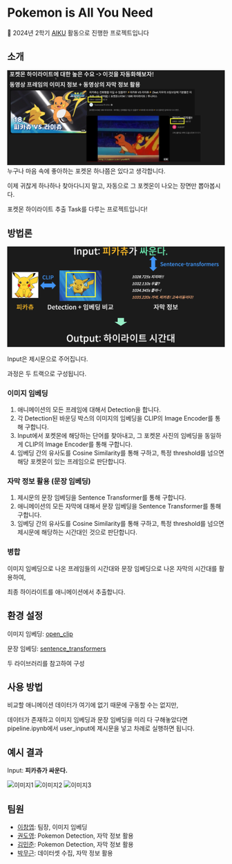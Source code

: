 # Pokemon is All You Need

📢 2024년 2학기 [AIKU](https://github.com/AIKU-Official) 활동으로 진행한 프로젝트입니다

## 소개
![Introduction](./assets/Introduction.png)
누구나 마음 속에 좋아하는 포켓몬 하나쯤은 있다고 생각합니다. 

이제 귀찮게 하나하나 찾아다니지 말고, 자동으로 그 포켓몬이 나오는 장면만 뽑아봅시다. 

포켓몬 하이라이트 추출 Task를 다루는 프로젝트입니다! 

## 방법론

![Pipeline](./assets/Pipeline.png)

Input은 제시문으로 주어집니다.

과정은 두 트랙으로 구성됩니다. 

### 이미지 임베딩
1. 애니메이션의 모든 프레임에 대해서 Detection을 합니다.
2. 각 Detection된 바운딩 박스의 이미지의 임베딩을 CLIP의 Image Encoder를 통해 구합니다.
3. Input에서 포켓몬에 해당하는 단어를 찾아내고, 그 포켓몬 사진의 임베딩을 동일하게 CLIP의 Image Encoder를 통해 구합니다.
4. 임베딩 간의 유사도를 Cosine Similarity를 통해 구하고, 특정 threshold를 넘으면 해당 포켓몬이 있는 프레임으로 판단합니다.

### 자막 정보 활용 (문장 임베딩)
1. 제시문의 문장 임베딩을 Sentence Transformer를 통해 구합니다.
2. 애니메이션의 모든 자막에 대해서 문장 임베딩을 Sentence Transformer를 통해 구합니다.
3. 임베딩 간의 유사도를 Cosine Similarity를 통해 구하고, 특정 threshold를 넘으면 제시문에 해당하는 시간대인 것으로 판단합니다.

### 병합
이미지 임베딩으로 나온 프레임들의 시간대와 문장 임베딩으로 나온 자막의 시간대를 활용하여,

최종 하이라이트를 애니메이션에서 추출합니다.


## 환경 설정

이미지 임베딩: [open_clip](https://github.com/mlfoundations/open_clip)

문장 임베딩: [sentence_transformers](https://sbert.net/)

두 라이브러리를 참고하여 구성

## 사용 방법

비교할 애니메이션 데이터가 여기에 없기 때문에 구동할 수는 없지만,

데이터가 존재하고 이미지 임베딩과 문장 임베딩을 미리 다 구해놓았다면 pipeline.ipynb에서 user_input에 제시문을 넣고 차례로 실행하면 됩니다.

## 예시 결과
Input: **피카츄가 싸운다.**
<p>
  <img src="./assets/result1.gif" alt="이미지1" width="200">
  <img src="./assets/result2.gif" alt="이미지2" width="200">
  <img src="./assets/result3.gif" alt="이미지3" width="200">
</p>

## 팀원
- [이창엽](https://github.com/PROLCY): 팀장, 이미지 임베딩
- [권도영](https://github.com/douyoung89): Pokemon Detection, 자막 정보 활용
- [김민준](https://github.com/ddomjun): Pokemon  Detection, 자막 정보 활용
- [박무근](https://github.com/MooGeunPark): 데이터셋 수집, 자막 정보 활용